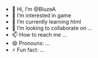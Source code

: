 - 👋 Hi, I’m @BluzeA
- 👀 I’m interested in game
- 🌱 I’m currently learning html
- 💞️ I’m looking to collaborate on ...
- 📫 How to reach me ...
- 😄 Pronouns: ...
- ⚡ Fun fact: ...

<!---
BluzeA/BluzeA is a ✨ special ✨ repository because its `README.md` (this file) appears on your GitHub profile.
You can click the Preview link to take a look at your changes.
--->
